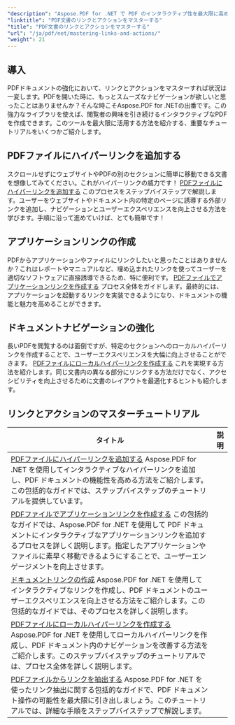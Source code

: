 ```yaml
---
"description": "Aspose.PDF for .NET で PDF のインタラクティブ性を最大限に高めましょう。ステップバイステップのチュートリアルで、ハイパーリンクの追加方法やナビゲーションの強化方法をご確認ください。"
"linktitle": "PDF文書のリンクとアクションをマスターする"
"title": "PDF文書のリンクとアクションをマスターする"
"url": "/ja/pdf/net/mastering-links-and-actions/"
"weight": 21
---
```


## 導入

PDFドキュメントの強化において、リンクとアクションをマスターすれば状況は一変します。PDFを開いた時に、もっとスムーズなナビゲーションが欲しいと思ったことはありませんか？そんな時こそAspose.PDF for .NETの出番です。この強力なライブラリを使えば、閲覧者の興味を引き続けるインタラクティブなPDFを作成できます。このツールを最大限に活用する方法を紹介する、重要なチュートリアルをいくつかご紹介します。

## PDFファイルにハイパーリンクを追加する
スクロールせずにウェブサイトやPDFの別のセクションに簡単に移動できる文書を想像してみてください。これがハイパーリンクの威力です！ [PDFファイルにハイパーリンクを追加する](./adding-hyperlink/) このプロセスをステップバイステップで解説します。ユーザーをウェブサイトやドキュメント内の特定のページに誘導する外部リンクを追加し、ナビゲーションとユーザーエクスペリエンスを向上させる方法を学びます。手順に沿って進めていけば、とても簡単です！

## アプリケーションリンクの作成
PDFからアプリケーションやファイルにリンクしたいと思ったことはありませんか？これはレポートやマニュアルなど、埋め込まれたリンクを使ってユーザーを適切なソフトウェアに直接誘導できるため、特に便利です。 [PDFファイルでアプリケーションリンクを作成する](./creating-application-link/) プロセス全体をガイドします。最終的には、アプリケーションを起動するリンクを実装できるようになり、ドキュメントの機能と魅力を高めることができます。

## ドキュメントナビゲーションの強化
長いPDFを閲覧するのは面倒ですが、特定のセクションへのローカルハイパーリンクを作成することで、ユーザーエクスペリエンスを大幅に向上させることができます。 [PDFファイルにローカルハイパーリンクを作成する](./creating-local-hyperlink/) これを実現する方法を紹介します。同じ文書内の異なる部分にリンクする方法だけでなく、アクセシビリティを向上させるために文書のレイアウトを最適化するヒントも紹介します。

## リンクとアクションのマスターチュートリアル
| タイトル | 説明 |
| --- | --- | 
| [PDFファイルにハイパーリンクを追加する](./adding-hyperlink/) Aspose.PDF for .NET を使用してインタラクティブなハイパーリンクを追加し、PDF ドキュメントの機能性を高める方法をご紹介します。この包括的なガイドでは、ステップバイステップのチュートリアルを提供しています。 |  
| [PDFファイルでアプリケーションリンクを作成する](./creating-application-link/) この包括的なガイドでは、Aspose.PDF for .NET を使用して PDF ドキュメントにインタラクティブなアプリケーションリンクを追加するプロセスを詳しく説明します。指定したアプリケーションやファイルに素早く移動できるようにすることで、ユーザーエンゲージメントを向上させます。 |  
| [ドキュメントリンクの作成](./creating-document-link/) Aspose.PDF for .NET を使用してインタラクティブなリンクを作成し、PDF ドキュメントのユーザーエクスペリエンスを向上させる方法をご紹介します。この包括的なガイドでは、そのプロセスを詳しく説明します。 |  
| [PDFファイルにローカルハイパーリンクを作成する](./creating-local-hyperlink/) Aspose.PDF for .NET を使用してローカルハイパーリンクを作成し、PDF ドキュメント内のナビゲーションを改善する方法をご紹介します。このステップバイステップのチュートリアルでは、プロセス全体を詳しく説明します。 |  
| [PDFファイルからリンクを抽出する](./extract-links-from-pdf-file/) Aspose.PDF for .NET を使ったリンク抽出に関する包括的なガイドで、PDF ドキュメント操作の可能性を最大限に引き出しましょう。このチュートリアルでは、詳細な手順をステップバイステップで解説します。 |